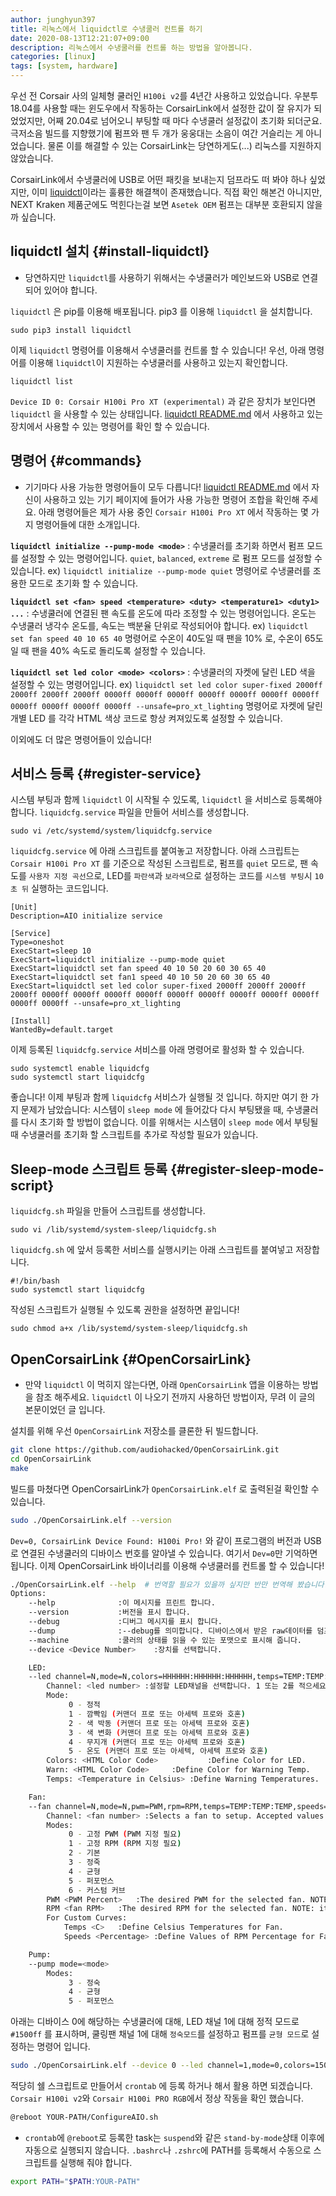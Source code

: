 ```yaml
---
author: junghyun397
title: 리눅스에서 liquidctl로 수냉쿨러 컨트롤 하기
date: 2020-08-13T12:21:07+09:00
description: 리눅스에서 수냉쿨러를 컨트롤 하는 방법을 알아봅니다.
categories: [linux]
tags: [system, hardware]
---
```


우선 전 Corsair 사의 일체형 쿨러인 ``H100i v2``를 4년간 사용하고 있었습니다. 우분투 18.04를 사용할 때는 윈도우에서 작동하는 CorsairLink에서 설정한 값이 잘 유지가 되었었지만, 어째 20.04로 넘어오니 부팅할 때 마다 수냉쿨러 설정값이 초기화 되더군요. 극저소음 빌드를 지향했기에 펌프와 팬 두 개가 웅웅대는 소음이 여간 거슬리는 게 아니었습니다. 물론 이를 해결할 수 있는 CorsairLink는 당연하게도(...) 리눅스를 지원하지 않았습니다.

CorsairLink에서 수냉쿨러에 USB로 어떤 패킷을 보내는지 덤프라도 떠 봐야 하나 싶었지만, 이미 [liquidctl](https://github.com/liquidctl/liquidctl)이라는 훌륭한 해결책이 존재했습니다. 직접 확인 해본건 아니지만, NEXT Kraken 제품군에도 먹힌다는걸 보면 ``Asetek OEM`` 펌프는 대부분 호환되지 않을까 싶습니다.

## liquidctl 설치 {#install-liquidctl}

* 당연하지만 ``liquidctl``를 사용하기 위해서는 수냉쿨러가 메인보드와 USB로 연결되어 있어야 합니다.

``liquidctl`` 은 pip를 이용해 배포됩니다. pip3 를 이용해 ``liquidctl`` 을 설치합니다.

```shell
sudo pip3 install liquidctl
```

이제 ``liquidctl`` 명령어를 이용해서 수냉쿨러를 컨트롤 할 수 있습니다! 우선, 아래 명령어를 이용해 ``liquidctl``이 지원하는 수냉쿨러를 사용하고 있는지 확인합니다.

```shell
liquidctl list
```

``Device ID 0: Corsair H100i Pro XT (experimental)`` 과 같은 장치가 보인다면 ``liquidctl`` 을 사용할 수 있는 상태입니다. [liquidctl README.md](https://github.com/liquidctl/liquidctl#supported-devices) 에서 사용하고 있는 장치에서 사용할 수 있는 명령어를 확인 할 수 있습니다.

## 명령어 {#commands}

* 기기마다 사용 가능한 명령어들이 모두 다릅니다! [liquidctl README.md](https://github.com/liquidctl/liquidctl#supported-devices) 에서 자신이 사용하고 있는 기기 페이지에 들어가 사용 가능한 명령어 조합을 확인해 주세요. 아래 명령어들은 제가 사용 중인 ``Corsair H100i Pro XT`` 에서 작동하는 몇 가지 명령어들에 대한 소개입니다.

**``liquidctl initialize --pump-mode <mode>``** : 수냉쿨러를 초기화 하면서 펌프 모드를 설정할 수 있는 명령어입니다. ``quiet``, ``balanced``, ``extreme`` 로 펌프 모드를 설정할 수 있습니다. ex) ``liquidctl initialize --pump-mode quiet`` 명령어로 수냉쿨러를 조용한 모드로 초기화 할 수 있습니다.

**``liquidctl set <fan> speed <temperature> <duty> <temperature1> <duty1> ...``** : 수냉쿨러에 연결된 팬 속도를 온도에 따라 조정할 수 있는 명령어입니다. 온도는 수냉쿨러 냉각수 온도를, 속도는 백분율 단위로 작성되어야 합니다. ex) ``liquidctl set fan speed 40 10 65 40`` 명령어로 수온이 40도일 때 팬을 10% 로, 수온이 65도일 때 팬을 40% 속도로 돌리도록 설정할 수 있습니다.

**``liquidctl set led color <mode> <colors>``** : 수냉쿨러의 자켓에 달린 LED 색을 설정할 수 있는 명령어입니다. ex) ``liquidctl set led color super-fixed 2000ff 2000ff 2000ff 2000ff 0000ff 0000ff 0000ff 0000ff 0000ff 0000ff 0000ff 0000ff 0000ff 0000ff 0000ff --unsafe=pro_xt_lighting`` 명령어로 자켓에 달린 개별 LED 를 각각 HTML 색상 코드로 항상 켜져있도록 설정할 수 있습니다.

이외에도 더 많은 명령어들이 있습니다!

## 서비스 등록 {#register-service}

시스템 부팅과 함께 ``liquidctl`` 이 시작될 수 있도록, ``liquidctl`` 을 서비스로 등록해야 합니다. ``liquidcfg.service`` 파일을 만들어 서비스를 생성합니다.

```shell
sudo vi /etc/systemd/system/liquidcfg.service
```

``liquidcfg.service`` 에 아래 스크립트를 붙여놓고 저장합니다. 아래 스크립트는 ``Corsair H100i Pro XT`` 를 기준으로 작성된 스크립트로, 펌프를 ``quiet`` 모드로, 팬 속도를 ``사용자 지정 곡선``으로, LED를 ``파란색``과 ``보라색``으로 설정하는 코드를 ``시스템 부팅``시 ``10초 뒤`` 실행하는 코드입니다.

```shell
[Unit]
Description=AIO initialize service

[Service]
Type=oneshot
ExecStart=sleep 10
ExecStart=liquidctl initialize --pump-mode quiet
ExecStart=liquidctl set fan speed 40 10 50 20 60 30 65 40
ExecStart=liquidctl set fan1 speed 40 10 50 20 60 30 65 40
ExecStart=liquidctl set led color super-fixed 2000ff 2000ff 2000ff 2000ff 0000ff 0000ff 0000ff 0000ff 0000ff 0000ff 0000ff 0000ff 0000ff 0000ff 0000ff --unsafe=pro_xt_lighting

[Install]
WantedBy=default.target
```

이제 등록된 ``liquidcfg.service`` 서비스를 아래 명령어로 활성화 할 수 있습니다.

```shell
sudo systemctl enable liquidcfg
sudo systemctl start liquidcfg
```

좋습니다! 이제 부팅과 함께 ``liquidcfg`` 서비스가 실행될 것 입니다. 하지만 여기 한 가지 문제가 남았습니다: 시스템이 ``sleep mode`` 에 들어갔다 다시 부팅됐을 때, 수냉쿨러를 다시 초기화 할 방법이 없습니다. 이를 위해서는 시스템이 ``sleep mode`` 에서 부팅될 때 수냉쿨러를 초기화 할 스크립트를 추가로 작성할 필요가 있습니다.

## Sleep-mode 스크립트 등록 {#register-sleep-mode-script}

``liquidcfg.sh`` 파일을 만들어 스크립트를 생성합니다.

```shell
sudo vi /lib/systemd/system-sleep/liquidcfg.sh
```

``liquidcfg.sh`` 에 앞서 등록한 서비스를 실행시키는 아래 스크립트를 붙여넣고 저장합니다.

```shell
#!/bin/bash
sudo systemctl start liquidcfg
```

작성된 스크립트가 실행될 수 있도록 권한을 설정하면 끝입니다!

```shell
sudo chmod a+x /lib/systemd/system-sleep/liquidcfg.sh
```

## OpenCorsairLink {#OpenCorsairLink}

* 만약 ``liquidctl`` 이 먹히지 않는다면, 아래 ``OpenCorsairLink`` 앱을 이용하는 방법을 참조 해주세요. ``liquidctl`` 이 나오기 전까지 사용하던 방법이자, 무려 이 글의 본문이었던 글 입니다.

설치를 위해 우선 ``OpenCorsairLink`` 저장소를 클론한 뒤 빌드합니다.

```sh
git clone https://github.com/audiohacked/OpenCorsairLink.git
cd OpenCorsairLink
make
```

빌드를 마쳤다면 OpenCorsairLink가 ``OpenCorsairLink.elf`` 로 출력된걸 확인할 수 있습니다.

```sh
sudo ./OpenCorsairLink.elf --version
```

``Dev=0, CorsairLink Device Found: H100i Pro!`` 와 같이 프로그램의 버전과 USB로 연결된 수냉쿨러의 디바이스 번호를 알아낼 수 있습니다. 여기서 ``Dev=0``만 기억하면 됩니다. 이제 OpenCorsairLink 바이너리를 이용해 수냉쿨러를 컨트롤 할 수 있습니다!

```sh
./OpenCorsairLink.elf --help  # 번역할 필요가 있을까 싶지만 반만 번역해 봤습니다.
Options:
	--help				:이 메시지를 프린트 합니다.
	--version			:버전을 표시 합니다.
	--debug				:디버그 메시지를 표시 합니다.
	--dump				:--debug를 의미합니다. 디바이스에서 받은 raw데이터를 덤프합니다.
	--machine			:쿨러의 상태를 읽을 수 있는 포맷으로 표시해 줍니다.
	--device <Device Number>	:장치를 선택합니다.

	LED:
	--led channel=N,mode=N,colors=HHHHHH:HHHHHH:HHHHHH,temps=TEMP:TEMP:TEMP
		Channel: <led number> :설정할 LED채널을 선택합니다. 1 또는 2를 적으세요.
		Mode:
			 0 - 정적
			 1 - 깜빡임 (커맨더 프로 또는 아세텍 프로와 호혼)
			 2 - 색 박동 (커맨더 프로 또는 아세텍 프로와 호혼)
			 3 - 색 변화 (커맨더 프로 또는 아세텍 프로와 호혼)
			 4 - 무지개 (커맨더 프로 또는 아세텍 프로와 호혼)
			 5 - 온도 (커맨더 프로 또는 아세텍, 아세텍 프로와 호혼)
		Colors: <HTML Color Code>			:Define Color for LED.
		Warn: <HTML Color Code>		:Define Color for Warning Temp.
		Temps: <Temperature in Celsius>	:Define Warning Temperatures.

	Fan:
	--fan channel=N,mode=N,pwm=PWM,rpm=RPM,temps=TEMP:TEMP:TEMP,speeds=SPEED:SPEED:SPEED
		Channel: <fan number> :Selects a fan to setup. Accepted values are 1, 2, 3 or 4.
		Modes:
			 0 - 고정 PWM (PWM 지정 필요)
			 1 - 고정 RPM (RPM 지정 필요)
			 2 - 기본
			 3 - 정죽
			 4 - 균형
			 5 - 퍼포먼스
			 6 - 커스텀 커브
		PWM <PWM Percent> 	:The desired PWM for the selected fan. NOTE: it only works when fan mode is set to Fixed PWM
		RPM <fan RPM> 	:The desired RPM for the selected fan. NOTE: it works only when fan mode is set to Fixed RPM
		For Custom Curves:
			Temps <C>	:Define Celsius Temperatures for Fan.
			Speeds <Percentage>	:Define Values of RPM Percentage for Fan.

	Pump:
	--pump mode=<mode>
		Modes:
			 3 - 정숙
			 4 - 균형
			 5 - 퍼포먼스
```

아래는 디바이스 0에 해당하는 수냉쿨러에 대해, LED 채널 1에 대해 정적 모드로 ``#1500ff`` 를 표시하며, 쿨링팬 채널 1에 대해 ``정숙모드``를 설정하고 펌프를 ``균형 모드``로 설정하는 명령어 입니다.

```sh
sudo ./OpenCorsairLink.elf --device 0 --led channel=1,mode=0,colors=1500ff --fan channel=1,mode=3 --pump mode=4
```

적당히 쉘 스크립트로 만들어서 ``crontab`` 에 등록 하거나 해서 활용 하면 되겠습니다. ``Corsair H100i v2``와 ``Corsair H100i PRO RGB``에서 정상 작동을 확인 했습니다.

```sh
@reboot YOUR-PATH/ConfigureAIO.sh
```

- ``crontab``에 ``@reboot``로 등록한  task는 ``suspend``와 같은 ``stand-by-mode``상태 이후에 자동으로 실행되지 않습니다. ``.bashrc``나 ``.zshrc``에 PATH를 등록해서 수동으로 스크립트를 실행해 줘야 합니다.

```sh
export PATH="$PATH:YOUR-PATH"
```



